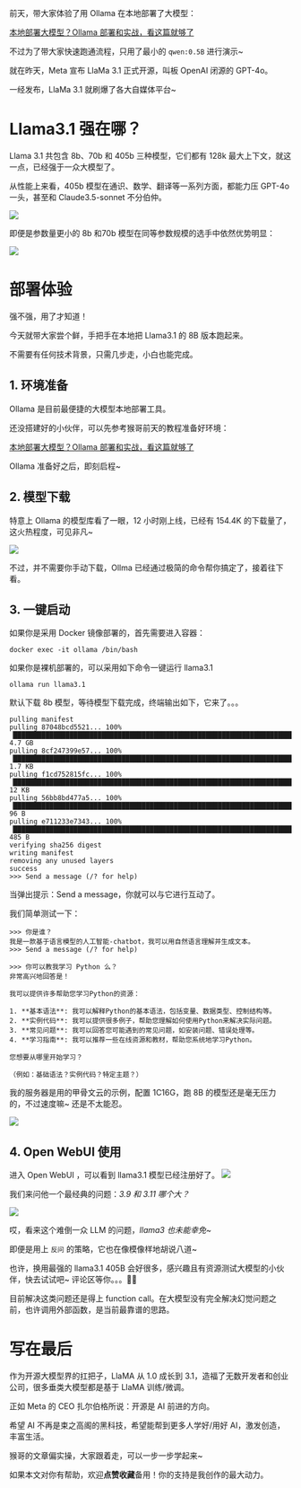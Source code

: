 ﻿
前天，带大家体验了用 Ollama 在本地部署了大模型：

[本地部署大模型？Ollama 部署和实战，看这篇就够了](https://blog.csdn.net/u010522887/article/details/140651584)

不过为了带大家快速跑通流程，只用了最小的 `qwen:0.5B` 进行演示~

就在昨天，Meta 宣布 LlaMa 3.1 正式开源，叫板 OpenAI 闭源的 GPT-4o。

一经发布，LlaMa 3.1 就刷爆了各大自媒体平台~

# Llama3.1 强在哪？

Llama 3.1 共包含 8b、70b 和 405b 三种模型，它们都有 128k 最大上下文，就这一点，已经强于一众大模型了。

从性能上来看，405b 模型在通识、数学、翻译等一系列方面，都能力压 GPT-4o一头，甚至和 Claude3.5-sonnet 不分伯仲。

![](https://axcvs2xtkbpq.objectstorage.ap-singapore-1.oci.customer-oci.com/n/axcvs2xtkbpq/b/bucket-20240802-0845/o/ef3362181ee7f8614a47add97059962e.png)

即便是参数量更小的 8b 和70b 模型在同等参数规模的选手中依然优势明显：

![](https://axcvs2xtkbpq.objectstorage.ap-singapore-1.oci.customer-oci.com/n/axcvs2xtkbpq/b/bucket-20240802-0845/o/376302fab7d147540c53316cfb4c652e.png)


# 部署体验

强不强，用了才知道！

今天就带大家尝个鲜，手把手在本地把 Llama3.1 的 8B 版本跑起来。

不需要有任何技术背景，只需几步走，小白也能完成。

## 1. 环境准备

Ollama 是目前最便捷的大模型本地部署工具。

还没搭建好的小伙伴，可以先参考猴哥前天的教程准备好环境：

[本地部署大模型？Ollama 部署和实战，看这篇就够了](https://blog.csdn.net/u010522887/article/details/140651584)

Ollama 准备好之后，即刻启程~

## 2. 模型下载

特意上 Ollama 的模型库看了一眼，12 小时刚上线，已经有 154.4K 的下载量了，这火热程度，可见非凡~

![](https://axcvs2xtkbpq.objectstorage.ap-singapore-1.oci.customer-oci.com/n/axcvs2xtkbpq/b/bucket-20240802-0845/o/19fc015ffa39397795290e1711c1c5f0.png)

不过，并不需要你手动下载，Ollma 已经通过极简的命令帮你搞定了，接着往下看。


## 3. 一键启动

如果你是采用 Docker 镜像部署的，首先需要进入容器：

```
docker exec -it ollama /bin/bash
```

如果你是裸机部署的，可以采用如下命令一键运行 llama3.1
```
ollama run llama3.1
```

默认下载 8b 模型，等待模型下载完成，终端输出如下，它来了。。。

```
pulling manifest 
pulling 87048bcd5521... 100% ▕███████████████████████████████████████████████████████████████████████████████████████████████████████████████▏ 4.7 GB                         
pulling 8cf247399e57... 100% ▕███████████████████████████████████████████████████████████████████████████████████████████████████████████████▏ 1.7 KB                         
pulling f1cd752815fc... 100% ▕██████████████████████████████████████████████████████████████████████████████████████████████████████████████▏  12 KB                         
pulling 56bb8bd477a5... 100% ▕███████████████████████████████████████████████████████████████████████████████████████████████████████████████▏   96 B                         
pulling e711233e7343... 100% ▕███████████████████████████████████████████████████████████████████████████████████████████████████████████████▏  485 B                         
verifying sha256 digest 
writing manifest 
removing any unused layers 
success 
>>> Send a message (/? for help)
```

当弹出提示：Send a message，你就可以与它进行互动了。

我们简单测试一下：
```
>>> 你是谁？
我是一款基于语言模型的人工智能-chatbot，我可以用自然语言理解并生成文本。
>>> Send a message (/? for help)
```

```
>>> 你可以教我学习 Python 么？
非常高兴地回答是！

我可以提供许多帮助您学习Python的资源：

1. **基本语法**: 我可以解释Python的基本语法，包括变量、数据类型、控制结构等。
2. **实例代码**: 我可以提供很多例子，帮助您理解如何使用Python来解决实际问题。
3. **常见问题**: 我可以回答您可能遇到的常见问题，如安装问题、错误处理等。
4. **学习指南**: 我可以推荐一些在线资源和教材，帮助您系统地学习Python。

您想要从哪里开始学习？

（例如：基础语法？实例代码？特定主题？）
```


我的服务器是用的甲骨文云的示例，配置 1C16G，跑 8B 的模型还是毫无压力的，不过速度嘛~ 还是不太能忍。

![](https://axcvs2xtkbpq.objectstorage.ap-singapore-1.oci.customer-oci.com/n/axcvs2xtkbpq/b/bucket-20240802-0845/o/1b12341beef3f6579ba37c61f2386edf.png)


## 4. Open WebUI 使用
进入 Open WebUI ，可以看到 llama3.1 模型已经注册好了。
![](https://axcvs2xtkbpq.objectstorage.ap-singapore-1.oci.customer-oci.com/n/axcvs2xtkbpq/b/bucket-20240802-0845/o/20a7ca7cab65464a80cf4581f280b213.png)


我们来问他一个最经典的问题：*3.9 和 3.11 哪个大？*


![](https://axcvs2xtkbpq.objectstorage.ap-singapore-1.oci.customer-oci.com/n/axcvs2xtkbpq/b/bucket-20240802-0845/o/3522bbea851f725da07c5c2c936f17ba.png)

哎，看来这个难倒一众 LLM 的问题，*llama3 也未能幸免~*

即便是用上 `反问` 的策略，它也在像模像样地胡说八道~

也许，换用最强的 llama3.1 405B 会好很多，感兴趣且有资源测试大模型的小伙伴，快去试试吧~ 评论区等你。。。🤟🏻

目前解决这类问题还是得上 function call。在大模型没有完全解决幻觉问题之前，也许调用外部函数，是当前最靠谱的思路。

# 写在最后

作为开源大模型界的扛把子，LlaMA 从 1.0 成长到 3.1，造福了无数开发者和创业公司，很多垂类大模型都是基于 LlaMA 训练/微调。

正如 Meta 的 CEO 扎尔伯格所说：开源是 AI 前进的方向。

希望 AI 不再是束之高阁的黑科技，希望能帮到更多人学好/用好 AI，激发创造，丰富生活。

猴哥的文章偏实操，大家跟着走，可以一步一步学起来~

如果本文对你有帮助，欢迎**点赞收藏**备用！你的支持是我创作的最大动力。


